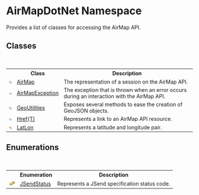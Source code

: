 # AirMapDotNet Namespace
 

Provides a list of classes for accessing the AirMap API.


## Classes
&nbsp;<table><tr><th></th><th>Class</th><th>Description</th></tr><tr><td>![Public class](media/pubclass.gif "Public class")</td><td><a href="T_AirMapDotNet_AirMap">AirMap</a></td><td>
The representation of a session on the AirMap API.</td></tr><tr><td>![Public class](media/pubclass.gif "Public class")</td><td><a href="T_AirMapDotNet_AirMapException">AirMapException</a></td><td>
The exception that is thrown when an error occurs during an interaction with the AirMap API.</td></tr><tr><td>![Public class](media/pubclass.gif "Public class")</td><td><a href="T_AirMapDotNet_GeoUtilities">GeoUtilities</a></td><td>
Exposes several methods to ease the creation of GeoJSON objects.</td></tr><tr><td>![Public class](media/pubclass.gif "Public class")</td><td><a href="T_AirMapDotNet_Href_1">Href(T)</a></td><td>
Represents a link to an AirMap API resource.</td></tr><tr><td>![Public class](media/pubclass.gif "Public class")</td><td><a href="T_AirMapDotNet_LatLon">LatLon</a></td><td>
Represents a latitude and longitude pair.</td></tr></table>

## Enumerations
&nbsp;<table><tr><th></th><th>Enumeration</th><th>Description</th></tr><tr><td>![Public enumeration](media/pubenumeration.gif "Public enumeration")</td><td><a href="T_AirMapDotNet_JSendStatus">JSendStatus</a></td><td>
Represents a JSend specification status code.</td></tr></table>&nbsp;
